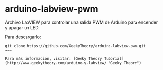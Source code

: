 arduino-labview-pwm
===================

Archivo LabVIEW para controlar una salida PWM de Arduino para encender y apagar un LED.

Para descargarlo:
~~~~~~
git clone https://github.com/GeekyTheory/arduino-labview-pwm.git
~~~

Para más información, visitar: [Geeky Theory Tutorial](http://www.geekytheory.com/arduino-y-labview/ "Geeky Theory")